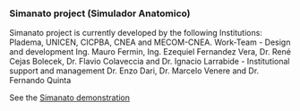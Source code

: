 ### Simanato project (Simulador Anatomico)

Simanato project is currently developed by the following Institutions: Pladema, UNICEN, CICPBA, CNEA and MECOM-CNEA. Work-Team - Design and development Ing. Mauro Fermin, Ing. Ezequiel Fernandez Vera, Dr. René Cejas Bolecek, Dr. Flavio Colaveccia and Dr. Ignacio Larrabide - Institutional support and management Dr. Enzo Dari, Dr. Marcelo Venere and Dr. Fernando Quinta

See the [Simanato demonstration](https://www.youtube.com/watch?v=h51C8LIxBZE)